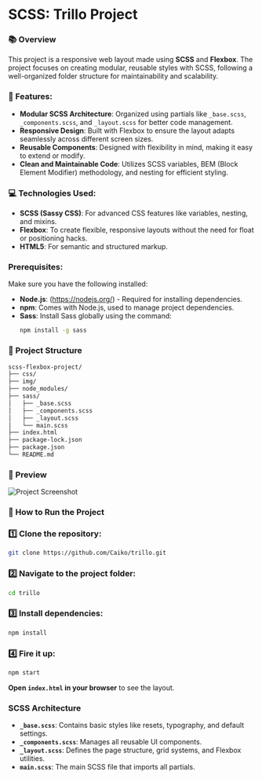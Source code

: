 # SCSS: Trillo Project

### 📚 Overview

This project is a responsive web layout made using **SCSS** and **Flexbox**. The project focuses on creating modular, reusable styles with SCSS, following a well-organized folder structure for maintainability and scalability.

### 🚀 Features:

- **Modular SCSS Architecture**: Organized using partials like `_base.scss`, `_components.scss`, and `_layout.scss` for better code management.
- **Responsive Design**: Built with Flexbox to ensure the layout adapts seamlessly across different screen sizes.
- **Reusable Components**: Designed with flexibility in mind, making it easy to extend or modify.
- **Clean and Maintainable Code**: Utilizes SCSS variables, BEM (Block Element Modifier) methodology, and nesting for efficient styling.

### 💻 Technologies Used:

- **SCSS (Sassy CSS)**: For advanced CSS features like variables, nesting, and mixins.
- **Flexbox**: To create flexible, responsive layouts without the need for float or positioning hacks.
- **HTML5**: For semantic and structured markup.

### Prerequisites:

Make sure you have the following installed:

- **Node.js**: (https://nodejs.org/) - Required for installing dependencies.
- **npm**: Comes with Node.js, used to manage project dependencies.
- **Sass**: Install Sass globally using the command:
  ```bash
  npm install -g sass
  ```

### 📂 Project Structure

```bash
scss-flexbox-project/
├── css/
├── img/
├── node_modules/
├── sass/
│   ├── _base.scss
│   ├── _components.scss
│   ├── _layout.scss
│   └── main.scss
├── index.html
├── package-lock.json
├── package.json
└── README.md
```

### 📸 Preview

![Project Screenshot](https://github.com/user-attachments/assets/268ea516-7c63-4bf1-a8d8-8ae9dc1b5169)

### 💾 How to Run the Project

### 1️⃣ **Clone the repository:**

```bash
git clone https://github.com/Caiko/trillo.git
```

### 2️⃣ **Navigate to the project folder:**

```bash
cd trillo
```

### 3️⃣ **Install dependencies:**

```bash
npm install
```

### 4️⃣ **Fire it up:**

```bash
npm start
```

**Open `index.html` in your browser** to see the layout.

### SCSS Architecture

- **`_base.scss`**: Contains basic styles like resets, typography, and default settings.
- **`_components.scss`**: Manages all reusable UI components.
- **`_layout.scss`**: Defines the page structure, grid systems, and Flexbox utilities.
- **`main.scss`**: The main SCSS file that imports all partials.
